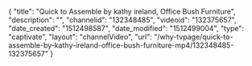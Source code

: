{
    "title": "Quick to Assemble by kathy ireland,  Office Bush Furniture",
    "description": "",
    "channelid": "132348485",
    "videoid": "132375657",
    "date_created": "1512498587",
    "date_modified": "1512499004",
    "type": "captivate",
    "layout": "channelVideo",
    "url": "\/why-tvpage\/quick-to-assemble-by-kathy-ireland-office-bush-furniture-mp4\/132348485-132375657"
}